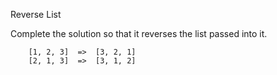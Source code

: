 Reverse List


Complete the solution so that it reverses the list passed into it.

```
    [1, 2, 3]  =>  [3, 2, 1]
    [2, 1, 3]  =>  [3, 1, 2]
```